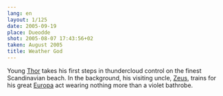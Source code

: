 ```yaml
---
lang: en
layout: 1/125
date: 2005-09-19
place: Dueodde
shot: 2005-08-07 17:43:56+02
taken: August 2005
title: Weather God
---
```


Young [Thor](http://en.wikipedia.org/wiki/Thor) takes his first steps in thundercloud control on the finest Scandinavian beach. In the background, his visiting uncle, [Zeus](http://en.wikipedia.org/wiki/Zeus), trains for his great [Europa](http://en.wikipedia.org/wiki/Europa_%28mythology%29) act wearing nothing more than a violet bathrobe.
